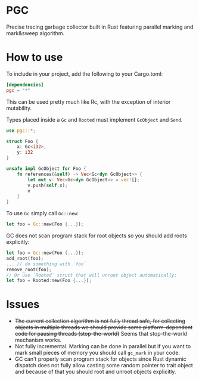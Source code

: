 # PGC
Precise tracing garbage collector built in Rust featuring parallel marking and mark&sweep algorithm.


# How to use
To include in your project, add the following to your Cargo.toml:
```toml
[dependencies]
pgc = "*"
```
This can be used pretty much like Rc, with the exception of interior mutability.

Types placed inside a `Gc` and `Rooted` must implement `GcObject` and `Send`.
```rust
use pgc::*;

struct Foo {
    x: Gc<i32>,
    y: i32
}

unsafe impl GcObject for Foo {
    fn references(&self) -> Vec<Gc<dyn GcObject>> {
        let mut v: Vec<Gc<dyn GcObject>> = vec![];
        v.push(self.x);
        v
    }
}
```

To use `Gc` simply call `Gc::new`:
```rust
let foo = Gc::new(Foo {...});
```
GC does not scan program stack for root objects so you should add roots explicitly:
```rust
let foo = Gc::new(Foo {...});
add_root(foo);
... // do something with `foo`
remove_root(foo);
// Or use `Rooted` struct that will unroot object automatically:
let foo = Rooted:new(Foo {...});
```


# Issues
- ~~The current collection algorithm is not fully thread safe, for collecting objects in multiple threads we should provide some platform-dependent code for pausing threads (stop-the-world)~~ Seems that stop-the-world mechanism works.
- Not fully incremental. Marking can be done in parallel but if you want to mark small pieces of memory you should call `gc_mark` in your code.
- GC can't properly scan program stack for objects since Rust dynamic dispatch does not fully allow casting some random pointer to trait object and because of that you should root and unroot objects explicitly.